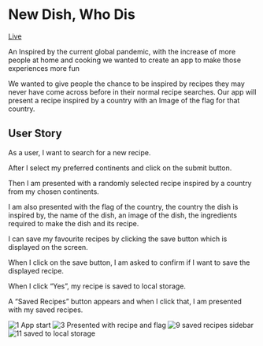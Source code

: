 # New Dish, Who Dis

[Live](https://je33ica.github.io/FirstProject/.)

An Inspired by the current global pandemic, with the increase of more people at home and cooking we wanted to create an app to make those experiences more fun

We wanted to give people the chance to be inspired by recipes they may never have come across before in their normal recipe searches.  Our app will present a recipe inspired by a country with an Image of the flag for that country.

## User Story
As a user, I want to search for a new recipe.

After I select my preferred continents and click on the submit button.

Then I am presented with a randomly selected recipe inspired by a country from my chosen continents.

I am also presented with the flag of the country, the country the dish is inspired by, the name of the dish, an image of the dish, the ingredients required to make the dish and its recipe.

I can save my favourite recipes by clicking the save button which is displayed on the screen.

When I click on the save button, I am asked to confirm if I want to save the displayed recipe.

When I click “Yes”, my recipe is saved to local storage.

A “Saved Recipes” button appears and when I click that, I am presented with my saved recipes.



![1   App start](https://user-images.githubusercontent.com/67834752/101903424-2d93b280-3bac-11eb-88ee-fc24b32ef02c.png)
![3   Presented with recipe and flag ](https://user-images.githubusercontent.com/67834752/101903462-3ab0a180-3bac-11eb-914a-30c3c0fd54a5.png)
![9  saved recipes sidebar](https://user-images.githubusercontent.com/67834752/101903482-42704600-3bac-11eb-8f0a-a2f7e79b0163.png)
![11  saved to local storage ](https://user-images.githubusercontent.com/67834752/101903493-4734fa00-3bac-11eb-8fb3-fed9cdf1b785.png)

